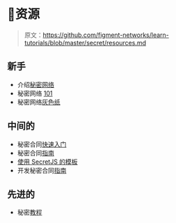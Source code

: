 # 👀资源

> 原文：<https://github.com/figment-networks/learn-tutorials/blob/master/secret/resources.md>

## 新手

*   介绍[秘密网络](https://scrt.network/blog/introducing-secret-network)
*   秘密网络 [101](https://build.scrt.network/overview.html)
*   秘密网络[灰色纸](https://scrt.network/graypaper)

## 中间的

*   秘密合同[快速入门](https://build.scrt.network/dev/quickstart.html)
*   秘密合同[指南](https://github.com/enigmampc/secret-contracts-guide)
*   [使用 SecretJS 的模板](https://github.com/enigmampc/SecretJS-Templates)
*   开发秘密合同[指南](https://build.scrt.network/dev/developing-secret-contracts.html#ides)

## 先进的

*   秘密[教程](https://build.scrt.network/dev/tutorials.html#tutorial-developing-your-first-secret-contract)